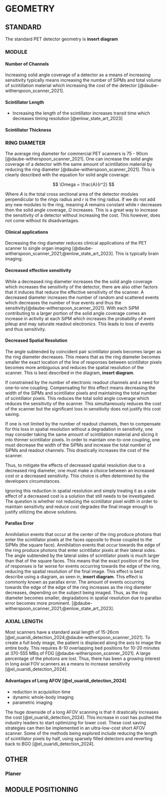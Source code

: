 # GEOMETRY

## STANDARD
The standard PET detector geometry is **insert diagram**

### MODULE

#### Number of Channels
Increasing solid angle coverage of a detector as a means of increasing sensitivity typically means increasing the number of SiPMs and total volume of scintillation material which increasing the cost of the detector [@daube-witherspoon_scanner_2021]. 

#### Scintillator Length

- Increasing the length of the scintillator increases transit time which decreases timing resolution [@enlow_state_art_2023]

#### Scintillator Thickness

### RING DIAMETER

The average ring diameter for commercial PET scanners is 75 - 90cm [@daube-witherspoon_scanner_2021]. One can increase the solid angle coverage of a detector with the same amount of scintillation material by reducing the ring diameter [@daube-witherspoon_scanner_2021]. This is clearly described with the equation for solid angle coverage:

$$
\Omega = \frac{A}{r^2}
$$

Where $A$ is the total cross sectional area of the detector modules perpendicular to the rings radius and $r$ is the ring radius. If we do not add any new modules to the ring, meaning $A$ remains constant while $r$ decreases then the solid angle coverage, $\Omega$ increases. This is a great way to increase the sensitivity of a detector without increasing the cost. This however, does not come without its disadvantages.

#### Clinical applications

Decreasing the ring diameter reduces clinical applications of the PET scanner to single organ imaging [@daube-witherspoon_scanner_2021;@enlow_state_art_2023]. This is typically brain imaging. 

#### Decreased effective sensitivity

While a decreased ring diameter increases the the solid angle coverage which increases the sensitivity of the detector, there are also other factors that it induces that reduce the effective sensitivity of the scanner. A decreased diameter increases the number of random and scattered events which decreases the number of true events and thus the sensitivity[@daube-witherspoon_scanner_2021]. With each SiPM contributing to a larger portion of the solid angle coverage comes an increase in activity at each SiPM which increases the probability of event pileup and may saturate readout electronics. This leads to loss of events and thus sensitivity.

#### Decreased Spatial Resolution

The angle subtended by coincident pair scintillator pixels becomes larger as the ring diameter decreases. This means that as the ring diameter becomes smaller the exact location of the line of responses between scintillator pixels becomes more ambiguous and reduces the spatial resolution of the scanner. This is best described in the diagram, **insert diagram**. 

If constrained by the number of electronic readout channels and a need for one-to-one coupling. Compensating for this effect means decreasing the width of the SiPMs and scintillator pixels and maintaining the total number of scintillator pixels. This reduces the total solid angle coverage which reduces the sensitivity of the scanner. This simultaneously reduces the cost of the scanner but the significant loss in sensitivity does not justify this cost saving. 

If one is not limited by the number of readout channels, then to compensate for this loss in spatial resolution without a degradation in sensitivity, one may consider taking the same amount of scintillation material and slicing it into thinner scintillator pixels. In order to maintain one-to-one coupling, one must decrease the width of the SiPMs and increase the total number of SiPMs and readout channels. This drastically increases the cost of the scanner.

Thus, to mitigate the effects of decreased spatial resolution due to a decreased ring diameter, one must make a choice between an increased cost or a decreased sensitivity. This choice is often determined by the developers circumstances.

Ignoring this reduction in spatial resolution and simply treating it as a side effect of a decreased cost is a solution that still needs to be investigated. The question is whether not reducing the scintillator pixel width in order to maintain sensitivity and reduce cost degrades the final image enough to justify utilizing the above solutions. 

#### Parallax Error

Annihilation events that occur at the center of the ring produce photons that enter the scintillator pixels at the faces opposite to those coupled to the SiPMs (the square face). Annihilation events that occur towards the edge of the ring produce photons that enter scintillator pixels at their lateral sides. The angle subtended by the lateral sides of scintillator pixels is much larger than that of the square faces. This means that the exact position of the line of responses is far worse for events occurring towards the edge of the ring, reducing the spatial resolution of the final image. This effect is best describe using a diagram, as seen in, **insert diagram**. This effect is commonly known as parallax error. The amount of events occurring towards the edge of the edge of the ring increases as the ring diameter decreases, depending on the subject being imaged. Thus, as the ring diameter becomes smaller, degradations in spatial resolution due to parallax error becomes more prominent. [@daube-witherspoon_scanner_2021;@enlow_state_art_2023].

### AXIAL LENGTH
Most scanners have a standard axial length of 15-26cm [@el_ouaridi_detection_2024;@daube-witherspoon_scanner_2021]. To create a full body image, the patient is displaced along the axis to image the entire body. This requires 8-10 overlapping bed positions for 10-20 minutes at 370-555 MBq of FDG [@daube-witherspoon_scanner_2021]. A large percentage of the photons are lost. Thus, there has been a growing interest in long axial FOV scanners as a means to increase sensitivity [@el_ouaridi_detection_2024]. 

#### Advantages of Long AFOV [@el_ouaridi_detection_2024]

- reduction in acquisition time
- dynamic whole-body imaging
- parametric imaging

The huge downside of a long AFOV scanning is that it drastically increases the cost [@el_ouaridi_detection_2024]. This increase in cost has pushed the industry leaders to start optimizing for lower cost. These cost saving strategies can then be implemented in an ultra-low-cost short AFOV scanner. Some of the methods being explored include reducing the length of scintillator pixels by half, using sparsely filled detectors and reverting back to BGO [@el_ouaridi_detection_2024].

## OTHER

### Planer

## MODULE POSITIONING